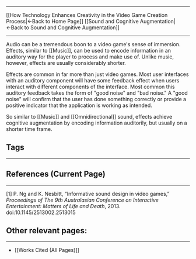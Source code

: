 ___
[[How Technology Enhances Creativity in the Video Game Creation Process|←Back to Home Page]]
[[Sound and Cognitive Augmentation|←Back to Sound and Cognitive Augmentation]]
____

Audio can be a tremendous boon to a video game's sense of immersion. Effects, similar to [[Music]], can be used to encode information in an auditory way for the player to process and make use of. Unlike music, however, effects are usually considerably shorter.

Effects are common in far more than just video games. Most user interfaces with an auditory component will have some feedback effect when users interact with different components of the interface. Most common this auditory feedback takes the form of "good noise" and "bad noise." A "good noise" will confirm that the user has done something correctly or provide a positive indicator that the application is working as intended. 

So similar to [[Music]] and [[Omnidirectional]] sound, effects achieve cognitive augmentation by encoding information auditorily, but usually on a shorter time frame. 

## Tags
_____

## References (Current Page)
____
\[1] P. Ng and K. Nesbitt, “Informative sound design in video games,” _Proceedings of The 9th Australasian Conference on Interactive Entertainment: Matters of Life and Death_, 2013. doi:10.1145/2513002.2513015
## Other relevant pages:
_____
- [[Works Cited (All Pages)]] 